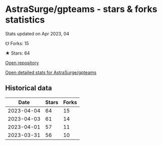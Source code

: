 # AstraSurge/gpteams - stars & forks statistics

Stats updated on Apr 2023, 04

☋ Forks: 15

★ Stars: 64

[Open repository](https://github.com/AstraSurge/gpteams)

[Open detailed stats for AstraSurge/gpteams](https://reviewgithub.com/rep/AstraSurge/gpteams)

## Historical data
| Date | Stars | Forks |
|------|-------|-------|
| 2023-04-04 | 64 | 15 | 
| 2023-04-03 | 61 | 14 | 
| 2023-04-01 | 57 | 11 | 
| 2023-03-31 | 56 | 10 | 

